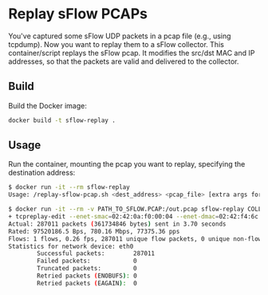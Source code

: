 # Replay sFlow PCAPs
You've captured some sFlow UDP packets in a pcap file (e.g., using tcpdump).
Now you want to replay them to a sFlow collector. This container/script replays
the sFlow pcap. It modifies the src/dst MAC and IP addresses, so that the
packets are valid and delivered to the collector.

## Build
Build the Docker image:
```bash
docker build -t sflow-replay .
```

## Usage
Run the container, mounting the pcap you want to replay, specifying the
destination address:
```bash
$ docker run -it --rm sflow-replay
Usage: /replay-sflow-pcap.sh <dest_address> <pcap_file> [extra args for tcpreplay-edit...]

$ docker run -it --rm -v PATH_TO_SFLOW.PCAP:/out.pcap sflow-replay COLLECTOR_ADDRESS /out.pcap -t
+ tcpreplay-edit --enet-smac=02:42:0a:f0:00:04 --enet-dmac=02:42:f4:6c:b0:7b --srcipmap=0.0.0.0/0:10.240.0.4 --dstipmap=0.0.0.0/0:123.4.5.6 --fixcsum -i eth0 -t /out.pcap
Actual: 287011 packets (361734846 bytes) sent in 3.70 seconds
Rated: 97520186.5 Bps, 780.16 Mbps, 77375.36 pps
Flows: 1 flows, 0.26 fps, 287011 unique flow packets, 0 unique non-flow packets
Statistics for network device: eth0
        Successful packets:        287011
        Failed packets:            0
        Truncated packets:         0
        Retried packets (ENOBUFS): 0
        Retried packets (EAGAIN):  0
```
